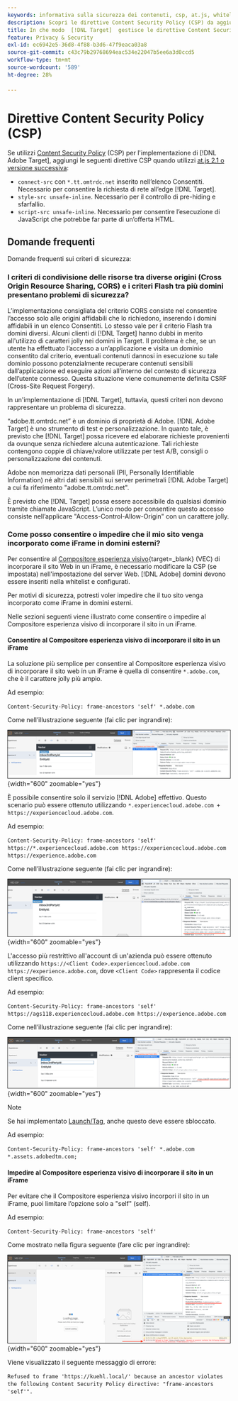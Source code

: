 ```yaml
---
keywords: informativa sulla sicurezza dei contenuti, csp, at.js, whitelist, inserisco nell'elenco Consentiti di, visualizzazione momentanea di altri contenuti, pre-hiding, pre-hiding, informativa sulla sicurezza dei contenuti, iFrame, iframe
description: Scopri le direttive Content Security Policy (CSP) da aggiungere quando utilizzi  [!DNL Adobe Target].
title: In che modo  [!DNL Target]  gestisce le direttive Content Security Policy (CSP)?
feature: Privacy & Security
exl-id: ec6942e5-36d8-4f88-b3d6-47f9eaca03a8
source-git-commit: c43c79b29768694eac534e22047b5ee6a3d0ccd5
workflow-type: tm+mt
source-wordcount: '589'
ht-degree: 28%

---
```


# Direttive Content Security Policy (CSP)

Se utilizzi [Content Security Policy](https://en.wikipedia.org/wiki/Content_Security_Policy) (CSP) per l&#39;implementazione di [!DNL Adobe Target], aggiungi le seguenti direttive CSP quando utilizzi [at.js 2.1 o versione successiva](../../implement/client-side/atjs/target-atjs-versions.md):

* `connect-src` con `*.tt.omtrdc.net` inserito nell’elenco Consentiti. Necessario per consentire la richiesta di rete all’edge [!DNL Target].
* `style-src unsafe-inline`. Necessario per il controllo di pre-hiding e sfarfallio.
* `script-src unsafe-inline`. Necessario per consentire l’esecuzione di JavaScript che potrebbe far parte di un’offerta HTML.

## Domande frequenti

Domande frequenti sui criteri di sicurezza:

### I criteri di condivisione delle risorse tra diverse origini (Cross Origin Resource Sharing, CORS) e i criteri Flash tra più domini presentano problemi di sicurezza?

L’implementazione consigliata del criterio CORS consiste nel consentire l’accesso solo alle origini affidabili che lo richiedono, inserendo i domini affidabili in un elenco Consentiti. Lo stesso vale per il criterio Flash tra domini diversi. Alcuni clienti di [!DNL Target] hanno dubbi in merito all&#39;utilizzo di caratteri jolly nei domini in Target. Il problema è che, se un utente ha effettuato l’accesso a un’applicazione e visita un dominio consentito dal criterio, eventuali contenuti dannosi in esecuzione su tale dominio possono potenzialmente recuperare contenuti sensibili dall’applicazione ed eseguire azioni all’interno del contesto di sicurezza dell’utente connesso. Questa situazione viene comunemente definita CSRF (Cross-Site Request Forgery).

In un&#39;implementazione di [!DNL Target], tuttavia, questi criteri non devono rappresentare un problema di sicurezza.

“adobe.tt.omtrdc.net” è un dominio di proprietà di Adobe. [!DNL Adobe Target] è uno strumento di test e personalizzazione. In quanto tale, è previsto che [!DNL Target] possa ricevere ed elaborare richieste provenienti da ovunque senza richiedere alcuna autenticazione. Tali richieste contengono coppie di chiave/valore utilizzate per test A/B, consigli o personalizzazione dei contenuti.

Adobe non memorizza dati personali (PII, Personally Identifiable Information) né altri dati sensibili sui server perimetrali [!DNL Adobe Target] a cui fa riferimento &quot;adobe.tt.omtrdc.net&quot;.

È previsto che [!DNL Target] possa essere accessibile da qualsiasi dominio tramite chiamate JavaScript. L’unico modo per consentire questo accesso consiste nell’applicare &quot;Access-Control-Allow-Origin&quot; con un carattere jolly.

### Come posso consentire o impedire che il mio sito venga incorporato come iFrame in domini esterni?

Per consentire al [Compositore esperienza visivo](https://experienceleague.adobe.com/docs/target/using/experiences/vec/visual-experience-composer.html){target=_blank} (VEC) di incorporare il sito Web in un iFrame, è necessario modificare la CSP (se impostata) nell&#39;impostazione del server Web. [!DNL Adobe] domini devono essere inseriti nella whitelist e configurati.

Per motivi di sicurezza, potresti voler impedire che il tuo sito venga incorporato come iFrame in domini esterni.

Nelle sezioni seguenti viene illustrato come consentire o impedire al Compositore esperienza visivo di incorporare il sito in un iFrame.

#### Consentire al Compositore esperienza visivo di incorporare il sito in un iFrame

La soluzione più semplice per consentire al Compositore esperienza visivo di incorporare il sito web in un iFrame è quella di consentire `*.adobe.com`, che è il carattere jolly più ampio.

Ad esempio:

`Content-Security-Policy: frame-ancestors 'self' *.adobe.com`

Come nell’illustrazione seguente (fai clic per ingrandire):


![CSP con carattere jolly più ampio](/help/dev/before-implement/privacy/assets/csp-adobe.png){width="600" zoomable="yes"}

È possibile consentire solo il servizio [!DNL Adobe] effettivo. Questo scenario può essere ottenuto utilizzando `*.experiencecloud.adobe.com + https://experiencecloud.adobe.com`.

Ad esempio:

`Content-Security-Policy: frame-ancestors 'self' https://*.experiencecloud.adobe.com https://experiencecloud.adobe.com https://experience.adobe.com`

Come nell’illustrazione seguente (fai clic per ingrandire):

![CSP con ambito Experience Cloud](/help/dev/before-implement/privacy/assets/csp-experiencecloud.png){width="600" zoomable="yes"}

L&#39;accesso più restrittivo all&#39;account di un&#39;azienda può essere ottenuto utilizzando `https://<Client Code>.experiencecloud.adobe.com https://experience.adobe.com`, dove `<Client Code>` rappresenta il codice client specifico.

Ad esempio:

`Content-Security-Policy: frame-ancestors 'self'  https://ags118.experiencecloud.adobe.com https://experience.adobe.com`

Come nell’illustrazione seguente (fai clic per ingrandire):

![CSP con ambito clientcode](/help/dev/before-implement/privacy/assets/csp-clientcode.png){width="600" zoomable="yes"}

>[!NOTE]
>
>Se hai implementato [Launch/Tag](/help/dev/implement/client-side/atjs/how-to-deployatjs/implement-target-using-adobe-launch.md), anche questo deve essere sbloccato.
>
>Ad esempio:
>
> `Content-Security-Policy: frame-ancestors 'self' *.adobe.com *.assets.adobedtm.com;`

#### Impedire al Compositore esperienza visivo di incorporare il sito in un iFrame

Per evitare che il Compositore esperienza visivo incorpori il sito in un iFrame, puoi limitare l’opzione solo a &quot;self&quot; (self).

Ad esempio:

`Content-Security-Policy: frame-ancestors 'self'`

Come mostrato nella figura seguente (fare clic per ingrandire):

![Errore CSP](/help/dev/before-implement/privacy/assets/csp-error.png){width="600" zoomable="yes"}

Viene visualizzato il seguente messaggio di errore:

`Refused to frame 'https://kuehl.local/' because an ancestor violates the following Content Security Policy directive: "frame-ancestors 'self'".`

